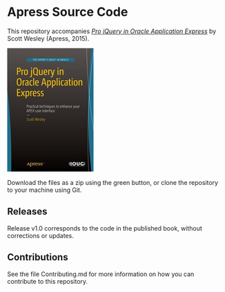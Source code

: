 # Apress Source Code

This repository accompanies [*Pro jQuery in Oracle Application Express*](http://www.apress.com/9781484209622) by Scott Wesley (Apress, 2015).

![Cover image](9781484209622.jpg)

Download the files as a zip using the green button, or clone the repository to your machine using Git.

## Releases

Release v1.0 corresponds to the code in the published book, without corrections or updates.

## Contributions

See the file Contributing.md for more information on how you can contribute to this repository.
